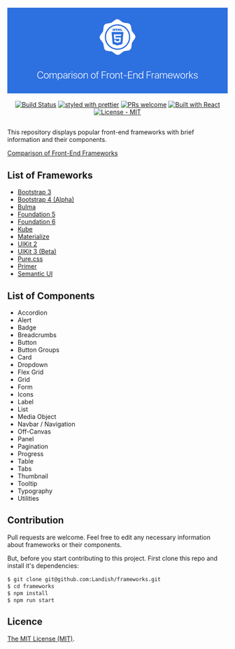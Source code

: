 <p align="center">
<a href="https://landish.github.io/frameworks/"><img src="https://raw.githubusercontent.com/Landish/frameworks/master/banner.png" alt="Comparison of Front-End Frameworks" /></a>
</p>

<p align="center">
<a href="https://travis-ci.org/Landish/frameworks"><img src="https://travis-ci.org/Landish/frameworks.svg?branch=master" alt="Build Status" /></a>
<a href="https://github.com/prettier/prettier"><img src="https://img.shields.io/badge/styled_with-prettier-ff69b4.svg" alt="styled with prettier" /></a>
<a href="https://github.com/Landish/frameworks/pulls"><img src="https://img.shields.io/badge/PRs-welcome-brightgreen.svg" alt="PRs welcome" /></a>
<a href="https://facebook.github.io/react/"><img src="https://img.shields.io/badge/Built-with%20React-blue.svg"  alt="Built with React" /></a>
<a href="https://github.com/Landish/frameworks/blob/master/LICENSE"><img src="https://img.shields.io/github/license/Landish/frameworks.svg" alt="License - MIT" /></a>
</p>

## 

This repository displays popular front-end frameworks with brief information and their components.

[Comparison of Front-End Frameworks](https://landish.github.io/frameworks/)


## List of Frameworks

* [Bootstrap 3](http://getbootstrap.com/)
* [Bootstrap 4 (Alpha)](https://v4-alpha.getbootstrap.com/)
* [Bulma](http://bulma.io/)
* [Foundation 5](http://foundation.zurb.com/sites/docs/v/5.5.3/)
* [Foundation 6](http://foundation.zurb.com/)
* [Kube](https://imperavi.com/kube/)
* [Materialize](http://materializecss.com/)
* [UIKit 2](https://getuikit.com/v2/)
* [UIKit 3 (Beta)](https://getuikit.com/)
* [Pure.css](http://purecss.io/)
* [Primer](http://primercss.io/)
* [Semantic UI](http://semantic-ui.com/)

## List of Components

* Accordion
* Alert
* Badge
* Breadcrumbs
* Button
* Button Groups
* Card
* Dropdown
* Flex Grid
* Grid
* Form
* Icons
* Label
* List
* Media Object
* Navbar / Navigation
* Off-Canvas
* Panel
* Pagination
* Progress
* Table
* Tabs
* Thumbnail
* Tooltip
* Typography
* Utilities

## Contribution

Pull requests are welcome. Feel free to edit any necessary information about frameworks or their components.

But, before you start contributing to this project. First clone this repo and install it's dependencies:

```
$ git clone git@github.com:Landish/frameworks.git
$ cd frameworks
$ npm install
$ npm run start
```

## Licence

[The MIT License (MIT)](https://github.com/Landish/frameworks/blob/master/LICENSE).
